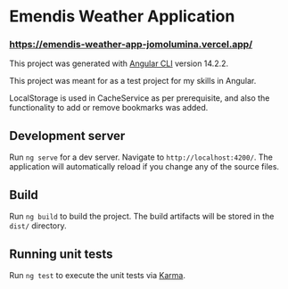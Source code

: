 # Emendis Weather Application
### https://emendis-weather-app-jomolumina.vercel.app/

This project was generated with [Angular CLI](https://github.com/angular/angular-cli) version 14.2.2.

This project was meant for as a test project for my skills in Angular.

LocalStorage is used in CacheService as per prerequisite, and also the functionality to add or remove bookmarks was added.

## Development server

Run `ng serve` for a dev server. Navigate to `http://localhost:4200/`. The application will automatically reload if you change any of the source files.

## Build

Run `ng build` to build the project. The build artifacts will be stored in the `dist/` directory.

## Running unit tests

Run `ng test` to execute the unit tests via [Karma](https://karma-runner.github.io).
